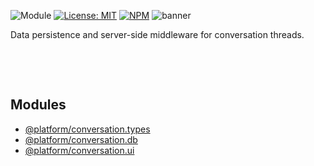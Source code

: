 ![Module](https://img.shields.io/badge/%40platform-conversation.db-%23EA4E7E.svg)
[![License: MIT](https://img.shields.io/badge/license-MIT-blue.svg)](https://opensource.org/licenses/MIT)
[![NPM](https://img.shields.io/npm/v/@platform/conversation.db.svg?colorB=blue&style=flat)](https://www.npmjs.com/package/@platform/conversation.db)
![banner](https://user-images.githubusercontent.com/185555/57006686-c9221a80-6c36-11e9-9d7f-2cda8717828b.png)

Data persistence and server-side middleware for conversation threads.

<p>&nbsp;<p>
<p>&nbsp;<p>

## Modules
- [@platform/conversation.types](../conversation.types)
- [@platform/conversation.db](../conversation.db)
- [@platform/conversation.ui](../conversation.ui)

